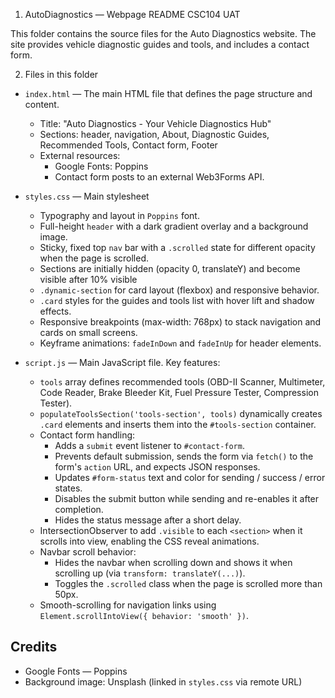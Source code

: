 1. AutoDiagnostics — Webpage README CSC104 UAT 

This folder contains the source files for the Auto Diagnostics website. The site provides vehicle diagnostic guides and tools, and includes a contact form.

2. Files in this folder

- `index.html` — The main HTML file that defines the page structure and content.
  - Title: "Auto Diagnostics - Your Vehicle Diagnostics Hub"
  - Sections: header, navigation, About, Diagnostic Guides, Recommended Tools, Contact form, Footer
  - External resources:
    - Google Fonts: Poppins
    - Contact form posts to an external Web3Forms API.

- `styles.css` — Main stylesheet
  - Typography and layout in `Poppins` font.
  - Full-height `header` with a dark gradient overlay and a background image.
  - Sticky, fixed top `nav` bar with a `.scrolled` state for different opacity when the page is scrolled.
  - Sections are initially hidden (opacity 0, translateY) and become visible after 10% visible 
  - `.dynamic-section` for card layout (flexbox) and responsive behavior.
  - `.card` styles for the guides and tools list with hover lift and shadow effects.
  - Responsive breakpoints (max-width: 768px) to stack navigation and cards on small screens.
  - Keyframe animations: `fadeInDown` and `fadeInUp` for header elements.

- `script.js` — Main JavaScript file. Key features:
  - `tools` array defines recommended tools (OBD-II Scanner, Multimeter, Code Reader, Brake Bleeder Kit, Fuel Pressure Tester, Compression Tester).
  - `populateToolsSection('tools-section', tools)` dynamically creates `.card` elements and inserts them into the `#tools-section` container.
  - Contact form handling:
    - Adds a `submit` event listener to `#contact-form`.
    - Prevents default submission, sends the form via `fetch()` to the form's `action` URL, and expects JSON responses.
    - Updates `#form-status` text and color for sending / success / error states.
    - Disables the submit button while sending and re-enables it after completion.
    - Hides the status message after a short delay.
  - IntersectionObserver to add `.visible` to each `<section>` when it scrolls into view, enabling the CSS reveal animations.
  - Navbar scroll behavior:
    - Hides the navbar when scrolling down and shows it when scrolling up (via `transform: translateY(...)`).
    - Toggles the `.scrolled` class when the page is scrolled more than 50px.
  - Smooth-scrolling for navigation links using `Element.scrollIntoView({ behavior: 'smooth' })`.



## Credits
- Google Fonts — Poppins
- Background image: Unsplash (linked in `styles.css` via remote URL)



